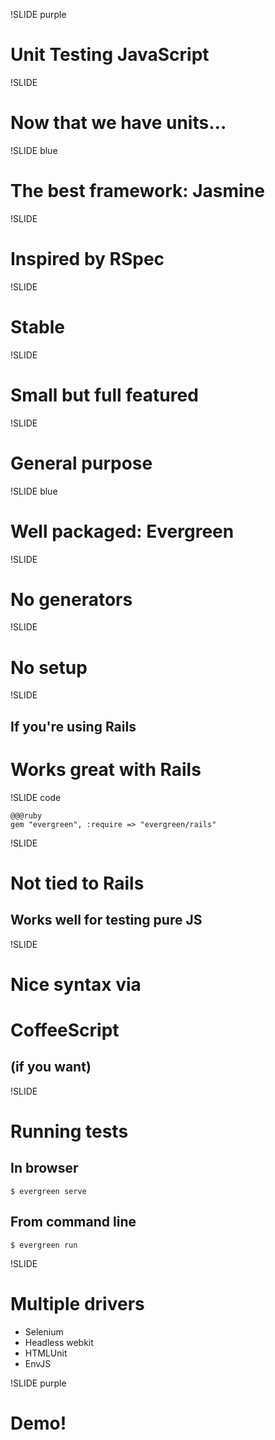 !SLIDE purple

# Unit Testing JavaScript

!SLIDE

# Now that we have units…

!SLIDE blue

# The best framework: Jasmine

!SLIDE

# Inspired by RSpec

!SLIDE

# Stable

!SLIDE

# Small but full featured

!SLIDE

# General purpose

!SLIDE blue

# Well packaged: Evergreen

!SLIDE

# No generators

!SLIDE

# No setup

!SLIDE

## If you're using Rails
# Works great with Rails

!SLIDE code

    @@@ruby
    gem "evergreen", :require => "evergreen/rails"

!SLIDE

# Not tied to Rails
## Works well for testing pure JS

!SLIDE

# Nice syntax via
# CoffeeScript
## (if you want)

!SLIDE

# Running tests

## In browser

    $ evergreen serve

## From command line

    $ evergreen run

!SLIDE

# Multiple drivers

* Selenium
* Headless webkit
* HTMLUnit
* EnvJS

!SLIDE purple

# Demo!
